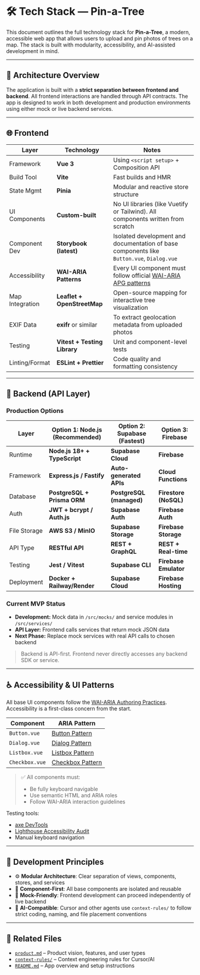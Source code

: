 # 🛠️ Tech Stack — Pin-a-Tree

This document outlines the full technology stack for **Pin-a-Tree**, a modern, accessible web app that allows users to upload and pin photos of trees on a map. The stack is built with modularity, accessibility, and AI-assisted development in mind.

---

## 🧩 Architecture Overview

The application is built with a **strict separation between frontend and backend**. All frontend interactions are handled through API contracts. The app is designed to work in both development and production environments using either mock or live backend services.

---

## 🌐 Frontend

| Layer           | Technology                   | Notes                                                                                                      |
| --------------- | ---------------------------- | ---------------------------------------------------------------------------------------------------------- |
| Framework       | **Vue 3**                    | Using `<script setup>` + Composition API                                                                   |
| Build Tool      | **Vite**                     | Fast builds and HMR                                                                                        |
| State Mgmt      | **Pinia**                    | Modular and reactive store structure                                                                       |
| UI Components   | **Custom-built**             | No UI libraries (like Vuetify or Tailwind). All components written from scratch                            |
| Component Dev   | **Storybook (latest)**       | Isolated development and documentation of base components like `Button.vue`, `Dialog.vue`                  |
| Accessibility   | **WAI-ARIA Patterns**        | Every UI component must follow official [WAI-ARIA APG patterns](https://www.w3.org/WAI/ARIA/apg/patterns/) |
| Map Integration | **Leaflet + OpenStreetMap**  | Open-source mapping for interactive tree visualization                                                     |
| EXIF Data       | **exifr** or similar         | To extract geolocation metadata from uploaded photos                                                       |
| Testing         | **Vitest + Testing Library** | Unit and component-level tests                                                                             |
| Linting/Format  | **ESLint + Prettier**        | Code quality and formatting consistency                                                                    |

---

## 🔧 Backend (API Layer)

### Production Options

| Layer        | Option 1: Node.js (Recommended) | Option 2: Supabase (Fastest) | Option 3: Firebase          |
| ------------ | -------------------------------- | ----------------------------- | ---------------------------- |
| Runtime      | **Node.js 18+ + TypeScript**    | **Supabase Cloud**           | **Firebase**                |
| Framework    | **Express.js / Fastify**        | **Auto-generated APIs**      | **Cloud Functions**         |
| Database     | **PostgreSQL + Prisma ORM**     | **PostgreSQL (managed)**     | **Firestore (NoSQL)**       |
| Auth         | **JWT + bcrypt / Auth.js**      | **Supabase Auth**            | **Firebase Auth**           |
| File Storage | **AWS S3 / MinIO**              | **Supabase Storage**         | **Firebase Storage**        |
| API Type     | **RESTful API**                  | **REST + GraphQL**           | **REST + Real-time**        |
| Testing      | **Jest / Vitest**                | **Supabase CLI**             | **Firebase Emulator**       |
| Deployment   | **Docker + Railway/Render**     | **Supabase Cloud**           | **Firebase Hosting**        |

### Current MVP Status
- **Development:** Mock data in `/src/mocks/` and service modules in `/src/services/`
- **API Layer:** Frontend calls services that return mock JSON data
- **Next Phase:** Replace mock services with real API calls to chosen backend

> Backend is API-first. Frontend never directly accesses any backend SDK or service.

---

## ♿ Accessibility & UI Patterns

All base UI components follow the [WAI-ARIA Authoring Practices](https://www.w3.org/WAI/ARIA/apg/patterns/). Accessibility is a first-class concern from the start.

| Component      | ARIA Pattern                                                             |
| -------------- | ------------------------------------------------------------------------ |
| `Button.vue`   | [Button Pattern](https://www.w3.org/WAI/ARIA/apg/patterns/button/)       |
| `Dialog.vue`   | [Dialog Pattern](https://www.w3.org/WAI/ARIA/apg/patterns/dialog-modal/) |
| `Listbox.vue`  | [Listbox Pattern](https://www.w3.org/WAI/ARIA/apg/patterns/listbox/)     |
| `Checkbox.vue` | [Checkbox Pattern](https://www.w3.org/WAI/ARIA/apg/patterns/checkbox/)   |

> ✅ All components must:
>
> - Be fully keyboard navigable
> - Use semantic HTML and ARIA roles
> - Follow WAI-ARIA interaction guidelines

Testing tools:

- [axe DevTools](https://www.deque.com/axe/devtools/)
- [Lighthouse Accessibility Audit](https://developers.google.com/web/tools/lighthouse)
- Manual keyboard navigation

---

## 🎯 Development Principles

- ⚙️ **Modular Architecture**: Clear separation of views, components, stores, and services
- 🧱 **Component-First**: All base components are isolated and reusable
- 🔁 **Mock-Friendly**: Frontend development can proceed independently of live backend
- 🧠 **AI-Compatible**: Cursor and other agents use `context-rules/` to follow strict coding, naming, and file placement conventions

---

## 📁 Related Files

- [`product.md`](./product.md) – Product vision, features, and user types
- [`context-rules/`](./context-rules/) – Context engineering rules for Cursor/AI
- [`README.md`](../README.md) – App overview and setup instructions
